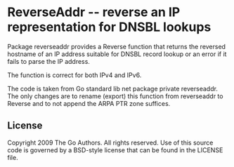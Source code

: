 # ReverseAddr -- reverse an IP representation for DNSBL lookups

Package reverseaddr provides a Reverse function that returns the
reversed hostname of an IP address suitable for DNSBL record
lookup or an error if it fails to parse the IP address.

The function is correct for both IPv4 and IPv6.

The code is taken from Go standard lib net package private
reverseaddr. The only changes are to rename (export) this
function from reverseaddr to Reverse and to not append the
ARPA PTR zone suffices.

## License

Copyright 2009 The Go Authors. All rights reserved.
Use of this source code is governed by a BSD-style
license that can be found in the LICENSE file.
